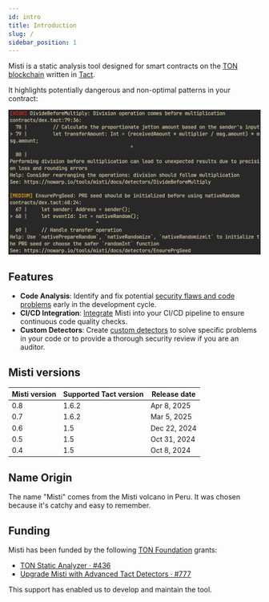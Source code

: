 ```yaml
---
id: intro
title: Introduction
slug: /
sidebar_position: 1
---
```


Misti is a static analysis tool designed for smart contracts on the [TON blockchain](https://ton.org/) written in [Tact](https://tact-lang.org/).

It highlights potentially dangerous and non-optimal patterns in your contract:

![img](/img/demo-warnings.png)

## Features
- **Code Analysis**: Identify and fix potential [security flaws and code problems](https://nowarp.io/tools/misti/docs/detectors) early in the development cycle.
- **CI/CD Integration**:
  [Integrate](https://nowarp.io/tools/misti/docs/tutorial/ci-cd) Misti into your CI/CD pipeline to ensure continuous code quality checks.
- **Custom Detectors**: Create [custom detectors](https://nowarp.io/tools/misti/docs/hacking/custom-detector) to solve specific problems in your code or to provide a thorough security review if you are an auditor.

## Misti versions

| Misti version | Supported Tact version | Release date |
|---------------|------------------------|--------------|
| 0.8           | 1.6.2                  | Apr 8, 2025  |
| 0.7           | 1.6.2                  | Mar 5, 2025  |
| 0.6           | 1.5                    | Dec 22, 2024 |
| 0.5           | 1.5                    | Oct 31, 2024 |
| 0.4           | 1.5                    | Oct 8, 2024  |

## Name Origin
The name "Misti" comes from the Misti volcano in Peru. It was chosen because it's catchy and easy to remember.

## Funding
Misti has been funded by the following [TON Foundation](https://ton.foundation) grants:
* [TON Static Analyzer · #436](https://github.com/ton-society/grants-and-bounties/issues/436)
* [Upgrade Misti with Advanced Tact Detectors · #777](https://github.com/ton-society/grants-and-bounties/issues/777)

This support has enabled us to develop and maintain the tool.
